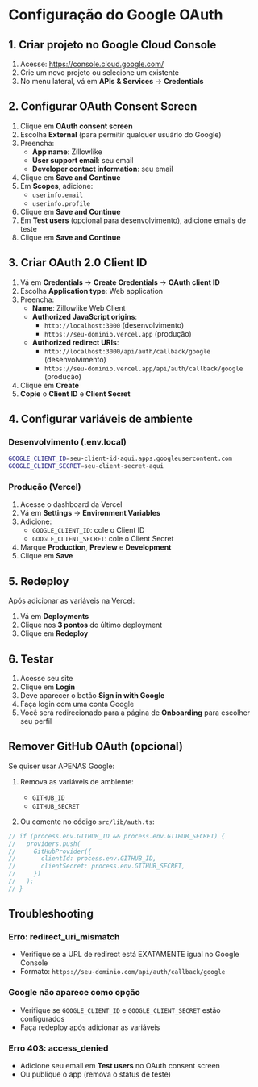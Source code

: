 # Configuração do Google OAuth

## 1. Criar projeto no Google Cloud Console

1. Acesse: https://console.cloud.google.com/
2. Crie um novo projeto ou selecione um existente
3. No menu lateral, vá em **APIs & Services** → **Credentials**

## 2. Configurar OAuth Consent Screen

1. Clique em **OAuth consent screen**
2. Escolha **External** (para permitir qualquer usuário do Google)
3. Preencha:
   - **App name**: Zillowlike
   - **User support email**: seu email
   - **Developer contact information**: seu email
4. Clique em **Save and Continue**
5. Em **Scopes**, adicione:
   - `userinfo.email`
   - `userinfo.profile`
6. Clique em **Save and Continue**
7. Em **Test users** (opcional para desenvolvimento), adicione emails de teste
8. Clique em **Save and Continue**

## 3. Criar OAuth 2.0 Client ID

1. Vá em **Credentials** → **Create Credentials** → **OAuth client ID**
2. Escolha **Application type**: Web application
3. Preencha:
   - **Name**: Zillowlike Web Client
   - **Authorized JavaScript origins**:
     - `http://localhost:3000` (desenvolvimento)
     - `https://seu-dominio.vercel.app` (produção)
   - **Authorized redirect URIs**:
     - `http://localhost:3000/api/auth/callback/google` (desenvolvimento)
     - `https://seu-dominio.vercel.app/api/auth/callback/google` (produção)
4. Clique em **Create**
5. **Copie** o **Client ID** e **Client Secret**

## 4. Configurar variáveis de ambiente

### Desenvolvimento (.env.local)

```bash
GOOGLE_CLIENT_ID=seu-client-id-aqui.apps.googleusercontent.com
GOOGLE_CLIENT_SECRET=seu-client-secret-aqui
```

### Produção (Vercel)

1. Acesse o dashboard da Vercel
2. Vá em **Settings** → **Environment Variables**
3. Adicione:
   - `GOOGLE_CLIENT_ID`: cole o Client ID
   - `GOOGLE_CLIENT_SECRET`: cole o Client Secret
4. Marque **Production**, **Preview** e **Development**
5. Clique em **Save**

## 5. Redeploy

Após adicionar as variáveis na Vercel:
1. Vá em **Deployments**
2. Clique nos **3 pontos** do último deployment
3. Clique em **Redeploy**

## 6. Testar

1. Acesse seu site
2. Clique em **Login**
3. Deve aparecer o botão **Sign in with Google**
4. Faça login com uma conta Google
5. Você será redirecionado para a página de **Onboarding** para escolher seu perfil

## Remover GitHub OAuth (opcional)

Se quiser usar APENAS Google:

1. Remova as variáveis de ambiente:
   - `GITHUB_ID`
   - `GITHUB_SECRET`

2. Ou comente no código `src/lib/auth.ts`:
```typescript
// if (process.env.GITHUB_ID && process.env.GITHUB_SECRET) {
//   providers.push(
//     GitHubProvider({
//       clientId: process.env.GITHUB_ID,
//       clientSecret: process.env.GITHUB_SECRET,
//     })
//   );
// }
```

## Troubleshooting

### Erro: redirect_uri_mismatch
- Verifique se a URL de redirect está EXATAMENTE igual no Google Console
- Formato: `https://seu-dominio.com/api/auth/callback/google`

### Google não aparece como opção
- Verifique se `GOOGLE_CLIENT_ID` e `GOOGLE_CLIENT_SECRET` estão configurados
- Faça redeploy após adicionar as variáveis

### Erro 403: access_denied
- Adicione seu email em **Test users** no OAuth consent screen
- Ou publique o app (remova o status de teste)
